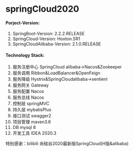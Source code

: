# springCloud2020

#### Porject-Version:

1. SpringBoot-Version: 2.2.2.RELEASE
2. SpringCloud-Version: Hoxton.SR1
3. SpringCloudAlibaba-Version: 2.1.0.RELEASE

#### Technology Stack:

1. 服务注册中心  SpringCloud alibaba->Nacos&Zookeeper
2. 服务调用 Ribbon&LoadBalancer&OpenFeign
3. 服务降级 Hystrix&SpringCloudalibaba->sentienl
4. 服务网关 Gateway
5. 服务配置 Nacos
6. 服务总线 Nacos
7. 控制层   springMVC
8. 持久层 mybatisPlus
9. 接口测试 swagger2
10. 项目管理 maven3.6
11. DB mysql 8
12. 开发工具  IDEA 2020.3

特别感谢：bilibili    尚硅谷2020最新版SpringCloud(H版&alibaba) 
